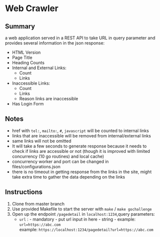 # Web Crawler
## Summary
a web application served in a REST API to take URL in query parameter and provides several information in the json response:
* HTML Version
* Page Title
* Heading Counts
* Internal and External Links:
   - Count
   - Links
* Inaccessible Links:
   - Count
   - Links
   - Reason links are inaccessible
* Has Login Form

## Notes
* href with `tel:`, `mailto:`, `#`, `javascript` will be counted to internal links
* links that are inaccessible will be removed from internal/external links
* same links will not be omitted
* It will take a few seconds to generate response because it needs to check if links are accessible or not (though it is improved with limited concurrency (10 go routines) and local cache)
* concurrency worker and port can be changed in files/configurations.json
* there is no timeout in getting response from the links in the site, might take extra time to gather the data depending on the links

## Instructions
1. Clone from master branch
2. Use provided Makefile to start the server with `make` / `make gochallenge`
3. Open up the endpoint `/pagedetail` in `localhost:1234`,query parameters:
   - `url`    : - mandatory
                - put url input in here
                - string
                - example: `url=https://abc.com`  
   example: `https://localhost:1234/pagedetail?url=https://abc.com`
